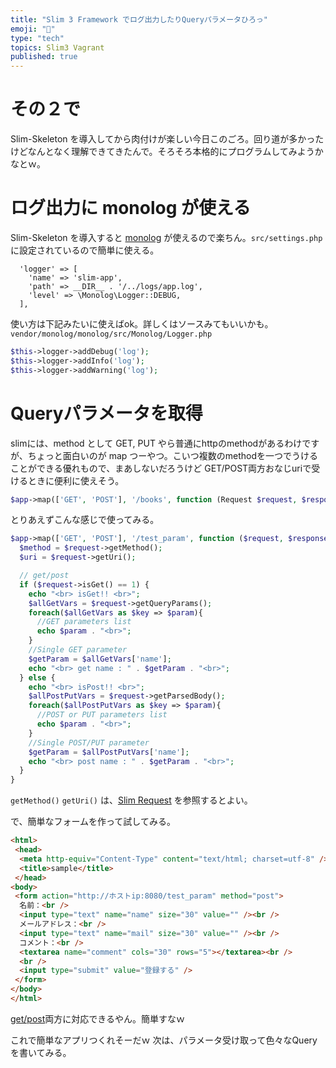 ```yaml
---
title: "Slim 3 Framework でログ出力したりQueryパラメータひろっ"
emoji: "📝"
type: "tech"
topics: Slim3 Vagrant
published: true
---
```


# その２で
Slim-Skeleton を導入してから肉付けが楽しい今日このごろ。回り道が多かったけどなんとなく理解できてきたんで。そろそろ本格的にプログラムしてみようかなとｗ。

# ログ出力に monolog が使える
Slim-Skeleton を導入すると [monolog](https://github.com/Seldaek/monolog) が使えるので楽ちん。`src/settings.php` に設定されているので簡単に使える。

```php:src/settings.php
  'logger' => [
    'name' => 'slim-app',
    'path' => __DIR__ . '/../logs/app.log',
    'level' => \Monolog\Logger::DEBUG,
  ],
```

使い方は下記みたいに使えばok。詳しくはソースみてもいいかも。`vendor/monolog/monolog/src/Monolog/Logger.php`

```php
$this->logger->addDebug('log');
$this->logger->addInfo('log');
$this->logger->addWarning('log');
```

# Queryパラメータを取得
slimには、method として GET, PUT やら普通にhttpのmethodがあるわけですが、ちょっと面白いのが map つーやつ。こいつ複数のmethodを一つでうけることができる優れもので、まあしないだろうけど GET/POST両方おなじuriで受けるときに便利に使えそう。

```php
$app->map(['GET', 'POST'], '/books', function (Request $request, $response, $args) {
```

とりあえずこんな感じで使ってみる。

```php
$app->map(['GET', 'POST'], '/test_param', function ($request, $response, $args) {
  $method = $request->getMethod();
  $uri = $request->getUri();

  // get/post
  if ($request->isGet() == 1) {
    echo "<br> isGet!! <br>";
    $allGetVars = $request->getQueryParams();
    foreach($allGetVars as $key => $param){
      //GET parameters list
      echo $param . "<br>";
    }
    //Single GET parameter
    $getParam = $allGetVars['name'];
    echo "<br> get name : " . $getParam . "<br>";
  } else {
    echo "<br> isPost!! <br>";
    $allPostPutVars = $request->getParsedBody();
    foreach($allPostPutVars as $key => $param){
      //POST or PUT parameters list
      echo $param . "<br>";
    }
    //Single POST/PUT parameter
    $getParam = $allPostPutVars['name'];
    echo "<br> post name : " . $getParam . "<br>";
  }
}
```

`getMethod()` `getUri()` は、[Slim Request](http://www.slimframework.com/docs/objects/request.html#the-request-uri) を参照するとよい。

で、簡単なフォームを作って試してみる。

```html
<html>
 <head>
  <meta http-equiv="Content-Type" content="text/html; charset=utf-8" />
  <title>sample</title>
 </head>
<body>
 <form action="http://ホストip:8080/test_param" method="post">
  名前：<br />
  <input type="text" name="name" size="30" value="" /><br />
  メールアドレス：<br />
  <input type="text" name="mail" size="30" value="" /><br />
  コメント：<br />
  <textarea name="comment" cols="30" rows="5"></textarea><br />
  <br />
  <input type="submit" value="登録する" />
 </form>
</body>
</html>
```

[get/post](http://stackoverflow.com/questions/32668186/slim-3-how-to-get-all-get-put-post-variables)両方に対応できるやん。簡単すなｗ

これで簡単なアプリつくれそーだｗ
次は、パラメータ受け取って色々なQueryを書いてみる。








